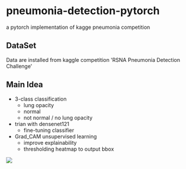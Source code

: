 # pneumonia-detection-pytorch
a pytorch implementation of kagge pneumonia competition
## DataSet
Data are installed from kaggle competition 'RSNA Pneumonia Detection Challenge'
## Main Idea
- 3-class classification
  - lung opacity
  - normal
  - not normal / no lung opacity
- trian with densenet121 
  - fine-tuning classifier
- Grad_CAM unsupervised learning
  - improve explainability
  - thresholding heatmap to output bbox
  
![]('./pictures/predict_img.png')
